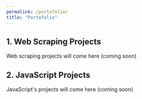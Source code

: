 ```yaml
---
permalink: /portofolio/
title: "Portofolio"
---
```





## 1. Web Scraping Projects

Web scraping projects will come here (coming soon)


## 2. JavaScript Projects

JavaScript's projects will come here (coming soon)
